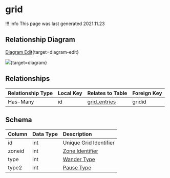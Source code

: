 # grid

!!! info
	This page was last generated 2021.11.23

## Relationship Diagram

[Diagram Edit](https://mermaid.live/edit#eyJjb2RlIjoiZXJEaWFncmFtXG4gICAgZ3JpZCB7XG4gICAgICAgIGludCBpZFxuICAgIH1cbiAgICBncmlkX2VudHJpZXMge1xuICAgICAgICBpbnQgZ3JpZGlkXG4gICAgfVxuICAgIGdyaWQgfHwtLW97IGdyaWRfZW50cmllcyA6IEhhcy1NYW55XG5cbiIsIm1lcm1haWQiOnsidGhlbWUiOiJkZWZhdWx0In0sInVwZGF0ZUVkaXRvciI6dHJ1ZSwiYXV0b1N5bmMiOnRydWUsInVwZGF0ZURpYWdyYW0iOnRydWV9){target=diagram-edit}

[![](https://mermaid.ink/img/eyJjb2RlIjoiZXJEaWFncmFtXG4gICAgZ3JpZCB7XG4gICAgICAgIGludCBpZFxuICAgIH1cbiAgICBncmlkX2VudHJpZXMge1xuICAgICAgICBpbnQgZ3JpZGlkXG4gICAgfVxuICAgIGdyaWQgfHwtLW97IGdyaWRfZW50cmllcyA6IEhhcy1NYW55XG5cbiIsIm1lcm1haWQiOnsidGhlbWUiOiJkZWZhdWx0In0sInVwZGF0ZUVkaXRvciI6dHJ1ZSwiYXV0b1N5bmMiOnRydWUsInVwZGF0ZURpYWdyYW0iOnRydWV9)](https://mermaid.ink/img/eyJjb2RlIjoiZXJEaWFncmFtXG4gICAgZ3JpZCB7XG4gICAgICAgIGludCBpZFxuICAgIH1cbiAgICBncmlkX2VudHJpZXMge1xuICAgICAgICBpbnQgZ3JpZGlkXG4gICAgfVxuICAgIGdyaWQgfHwtLW97IGdyaWRfZW50cmllcyA6IEhhcy1NYW55XG5cbiIsIm1lcm1haWQiOnsidGhlbWUiOiJkZWZhdWx0In0sInVwZGF0ZUVkaXRvciI6dHJ1ZSwiYXV0b1N5bmMiOnRydWUsInVwZGF0ZURpYWdyYW0iOnRydWV9){target=diagram}

## Relationships

| Relationship Type | Local Key | Relates to Table | Foreign Key |
| :--- | :--- | :--- | :--- |
| Has-Many | id | [grid_entries](../../schema/grids/grid_entries.md) | gridid |


## Schema

| Column | Data Type | Description |
| :--- | :--- | :--- |
| id | int | Unique Grid Identifier |
| zoneid | int | [Zone Identifier](../../../../server/zones/zone-list) |
| type | int | [Wander Type](../../../../server/npc/spawns/wander-types) |
| type2 | int | [Pause Type](../../../../server/npc/spawns/pause-types) |


